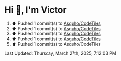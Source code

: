 <h1>Hi 👋, I'm Victor </h1>

<!--RECENT_ACTIVITY:start-->
1. ⬆️ Pushed 1 commit(s) to [Asguho/CodeTiles](https://github.com/Asguho/CodeTiles)<br>
2. ⬆️ Pushed 1 commit(s) to [Asguho/CodeTiles](https://github.com/Asguho/CodeTiles)<br>
3. ⬆️ Pushed 1 commit(s) to [Asguho/CodeTiles](https://github.com/Asguho/CodeTiles)<br>
4. ⬆️ Pushed 1 commit(s) to [Asguho/CodeTiles](https://github.com/Asguho/CodeTiles)<br>
5. ⬆️ Pushed 1 commit(s) to [Asguho/CodeTiles](https://github.com/Asguho/CodeTiles)<br>
<!--RECENT_ACTIVITY:end-->

<!--RECENT_ACTIVITY:last_update-->
Last Updated: Thursday, March 27th, 2025, 7:12:03 PM
<!--RECENT_ACTIVITY:last_update_end-->
